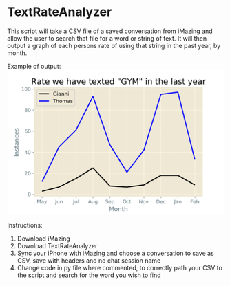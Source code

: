 # TextRateAnalyzer
 
This script will take a CSV file of a saved conversation from iMazing and allow the user to search that file for a word or string of text. It will then output a graph of each persons rate of using that string in the past year, by month.

Example of output:
![Example of output](result.png)

Instructions:
1. Download iMazing
2. Download TextRateAnalyzer
3. Sync your iPhone with iMazing and choose a conversation to save as CSV, save with headers and no chat session name
4. Change code in py file where commented, to correctly path your CSV to the script and search for the word you wish to find
